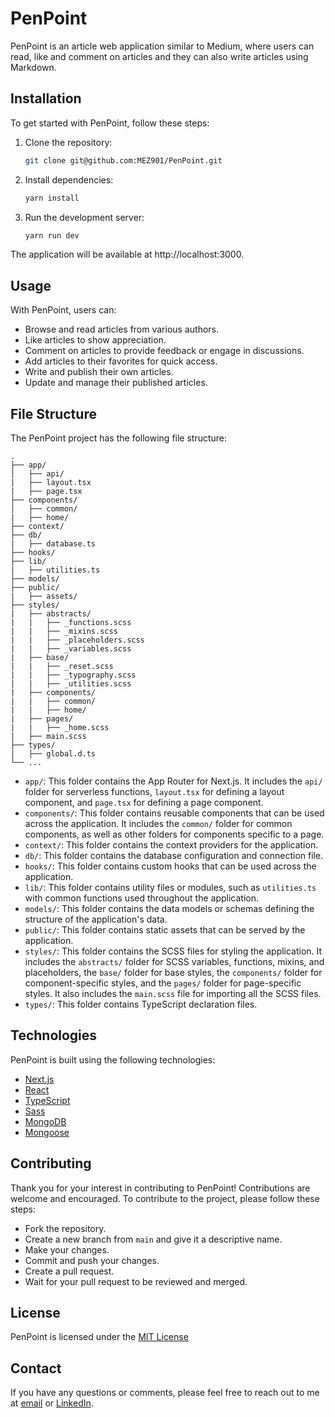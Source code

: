 # PenPoint

PenPoint is an article web application similar to Medium, where users can read, like and comment on articles and they can also write articles using Markdown.

## Installation

To get started with PenPoint, follow these steps:

1. Clone the repository:
    ```bash
    git clone git@github.com:MEZ901/PenPoint.git
    ```
2. Install dependencies:
   ```bash
   yarn install
   ```
3. Run the development server:
   ```bash
   yarn run dev
   ```
The application will be available at http://localhost:3000.

## Usage

With PenPoint, users can:
- Browse and read articles from various authors.
- Like articles to show appreciation.
- Comment on articles to provide feedback or engage in discussions.
- Add articles to their favorites for quick access.
- Write and publish their own articles.
- Update and manage their published articles.

## File Structure

The PenPoint project has the following file structure:
```
.
├── app/
│   ├── api/
|   ├── layout.tsx
|   ├── page.tsx
├── components/
│   ├── common/
|   ├── home/
├── context/
├── db/
|   ├── database.ts
├── hooks/
├── lib/
|   ├── utilities.ts
├── models/
├── public/
|   ├── assets/
├── styles/
|   ├── abstracts/
|   |   ├── _functions.scss
|   |   ├── _mixins.scss
|   |   ├── _placeholders.scss
|   |   ├── _variables.scss
|   ├── base/
|   |   ├── _reset.scss
|   |   ├── _typography.scss
|   |   ├── _utilities.scss
|   ├── components/
|   |   ├── common/
|   |   ├── home/
|   ├── pages/
|   |   ├── _home.scss
|   ├── main.scss
├── types/
|   ├── global.d.ts
└── ...
```
- `app/`: This folder contains the App Router for Next.js. It includes the `api/` folder for serverless functions, `layout.tsx` for defining a layout component, and `page.tsx` for defining a page component.
- `components/`: This folder contains reusable components that can be used across the application. It includes the `common/` folder for common components, as well as other folders for components specific to a page.
- `context/`: This folder contains the context providers for the application.
- `db/`: This folder contains the database configuration and connection file.
- `hooks/`: This folder contains custom hooks that can be used across the application.
- `lib/`: This folder contains utility files or modules, such as `utilities.ts` with common functions used throughout the application.
- `models/`: This folder contains the data models or schemas defining the structure of the application's data.
- `public/`: This folder contains static assets that can be served by the application.
- `styles/`: This folder contains the SCSS files for styling the application. It includes the `abstracts/` folder for SCSS variables, functions, mixins, and placeholders, the `base/` folder for base styles, the `components/` folder for component-specific styles, and the `pages/` folder for page-specific styles. It also includes the `main.scss` file for importing all the SCSS files.
- `types/`: This folder contains TypeScript declaration files.

## Technologies

PenPoint is built using the following technologies:
- [Next.js](https://nextjs.org/)
- [React](https://reactjs.org/)
- [TypeScript](https://www.typescriptlang.org/)
- [Sass](https://sass-lang.com/)
- [MongoDB](https://www.mongodb.com/)
- [Mongoose](https://mongoosejs.com/)
  
## Contributing

Thank you for your interest in contributing to PenPoint! Contributions are welcome and encouraged. To contribute to the project, please follow these steps:
- Fork the repository.
- Create a new branch from `main` and give it a descriptive name.
- Make your changes.
- Commit and push your changes.
- Create a pull request.
- Wait for your pull request to be reviewed and merged.

## License

PenPoint is licensed under the [MIT License](https://opensource.org/license/mit/)

## Contact

If you have any questions or comments, please feel free to reach out to me at [email](mailto:issammez44@gmail.com) or [LinkedIn](https://www.linkedin.com/in/mez901/).
